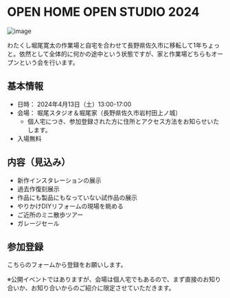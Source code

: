# OPEN HOME OPEN STUDIO 2024
![image](https://github.com/kanta/OpenStudio2024/assets/1097902/95336bd7-7960-403c-965a-547fbd530686)

わたくし堀尾寛太の作業場と自宅を合わせて長野県佐久市に移転して1年ちょっと。依然として全体的に何かの途中という状態ですが、家と作業場どちらもオープンという会を行います。

## 基本情報
- 日時： 2024年4月13日（土）13:00-17:00
- 会場： 堀尾スタジオ＆堀尾家（長野県佐久市岩村田上ノ城）
  - 個人宅につき、参加登録された方に住所とアクセス方法をお知らせいたします。
- 入場無料
 
## 内容（見込み）
- 新作インスタレーションの展示
- 過去作復刻展示
- 作品にも製品にもなっていない試作品の展示
- やりかけDIYリフォームの現場を眺める
- ご近所のミニ散歩ツアー
- ガレージセール

## 参加登録
こちらのフォームから登録をお願いします。

※公開イベントではありますが、会場は個人宅でもあるので、まず直接のお知り合いか、お知り合いからのご紹介に限定させていただきます。
